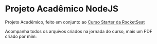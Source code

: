 # Projeto Acadêmico NodeJS
Projeto Acadêmico, feito em conjunto ao [Curso Starter da RocketSeat](https://app.rocketseat.com.br/journey/starter)

Acompanha todos os arquivos criados na jornada do curso, mais um PDF criado por mim:

